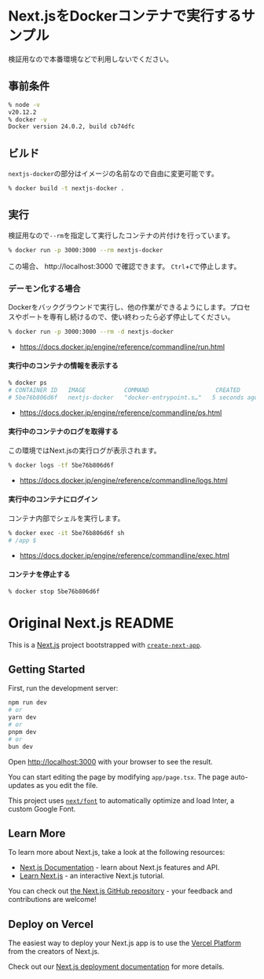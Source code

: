 # Next.jsをDockerコンテナで実行するサンプル

検証用なので本番環境などで利用しないでください。

## 事前条件

```sh
% node -v
v20.12.2
% docker -v
Docker version 24.0.2, build cb74dfc
```

## ビルド

`nextjs-docker`の部分はイメージの名前なので自由に変更可能です。

```sh
% docker build -t nextjs-docker .
```

## 実行

検証用なので`--rm`を指定して実行したコンテナの片付けを行っています。

```sh
% docker run -p 3000:3000 --rm nextjs-docker
```

この場合、 http://localhost:3000 で確認できます。 `Ctrl`+`C`で停止します。

### デーモン化する場合

Dockerをバックグラウンドで実行し、他の作業ができるようにします。プロセスやポートを専有し続けるので、使い終わったら必ず停止してください。

```sh
% docker run -p 3000:3000 --rm -d nextjs-docker
```

- https://docs.docker.jp/engine/reference/commandline/run.html

#### 実行中のコンテナの情報を表示する

```sh
% docker ps
# CONTAINER ID   IMAGE           COMMAND                   CREATED         STATUS
# 5be76b806d6f   nextjs-docker   "docker-entrypoint.s…"   5 seconds ago   Up 4 seconds
```

- https://docs.docker.jp/engine/reference/commandline/ps.html

#### 実行中のコンテナのログを取得する

この環境ではNext.jsの実行ログが表示されます。

```sh
% docker logs -tf 5be76b806d6f
```

- https://docs.docker.jp/engine/reference/commandline/logs.html

#### 実行中のコンテナにログイン

コンテナ内部でシェルを実行します。

```sh
% docker exec -it 5be76b806d6f sh
# /app $
```

- https://docs.docker.jp/engine/reference/commandline/exec.html

#### コンテナを停止する

```sh
% docker stop 5be76b806d6f
```

# Original Next.js README

This is a [Next.js](https://nextjs.org/) project bootstrapped with [`create-next-app`](https://github.com/vercel/next.js/tree/canary/packages/create-next-app).

## Getting Started

First, run the development server:

```bash
npm run dev
# or
yarn dev
# or
pnpm dev
# or
bun dev
```

Open [http://localhost:3000](http://localhost:3000) with your browser to see the result.

You can start editing the page by modifying `app/page.tsx`. The page auto-updates as you edit the file.

This project uses [`next/font`](https://nextjs.org/docs/basic-features/font-optimization) to automatically optimize and load Inter, a custom Google Font.

## Learn More

To learn more about Next.js, take a look at the following resources:

- [Next.js Documentation](https://nextjs.org/docs) - learn about Next.js features and API.
- [Learn Next.js](https://nextjs.org/learn) - an interactive Next.js tutorial.

You can check out [the Next.js GitHub repository](https://github.com/vercel/next.js/) - your feedback and contributions are welcome!

## Deploy on Vercel

The easiest way to deploy your Next.js app is to use the [Vercel Platform](https://vercel.com/new?utm_medium=default-template&filter=next.js&utm_source=create-next-app&utm_campaign=create-next-app-readme) from the creators of Next.js.

Check out our [Next.js deployment documentation](https://nextjs.org/docs/deployment) for more details.

